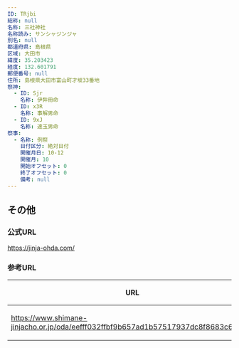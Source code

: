 ```yaml
---
ID: TRjbi
総称: null
名称: 三社神社
名称読み: サンシャジンジャ
別名: null
都道府県: 島根県
区域: 大田市
緯度: 35.203423
経度: 132.601791
郵便番号: null
住所: 島根県大田市富山町才坂33番地
祭神:
  - ID: Sjr
    名称: 伊弉冊命
  - ID: x3R
    名称: 事解男命
  - ID: 9xJ
    名称: 速玉男命
祭事:
  - 名称: 例祭
    日付区分: 絶対日付
    開催月日: 10-12
    開催月: 10
    開始オフセット: 0
    終了オフセット: 0
    備考: null
---
```


## その他

### 公式URL

https://jinja-ohda.com/

### 参考URL

| URL                                                                                  | 説明   |
| ------------------------------------------------------------------------------------ | ------ |
| https://www.shimane-jinjacho.or.jp/oda/eefff032ffbf9b657ad1b57517937dc8f8683c65.html | 神社庁 |
